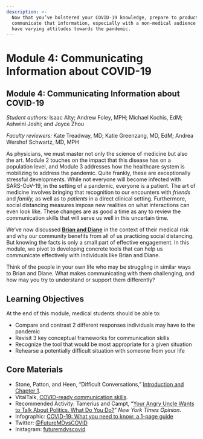 ```yaml
---
description: >-
  Now that you’ve bolstered your COVID-19 knowledge, prepare to productively
  communicate that information, especially with a non-medical audience who may
  have varying attitudes towards the pandemic.
---
```


# Module 4: Communicating Information about COVID-19

## Module 4: Communicating Information about COVID-19

_Student authors:_ Isaac Alty; Andrew Foley, MPH; Michael Kochis, EdM; Ashwini Joshi; and Joyce Zhou

_Faculty reviewers:_ Kate Treadway, MD; Katie Greenzang, MD, EdM; Andrea Wershof Schwartz, MD, MPH

As physicians, we must master not only the science of medicine but also the art. Module 2 touches on the impact that this disease has on a population level, and Module 3 addresses how the healthcare system is mobilizing to address the pandemic. Quite frankly, these are exceptionally stressful developments. While not everyone will become infected with SARS-CoV-19, in the setting of a pandemic, everyone is a patient. The art of medicine involves bringing that recognition to our encounters with _friends_ and _family,_ as well as to _patients_ in a direct clinical setting. Furthermore, social distancing measures impose new realities on what interactions can even look like. These changes are as good a time as any to review the communication skills that will serve us well in this uncertain time.

We’ve now discussed [**Brian and Diane**](https://curriculum.covidstudentresponse.org/curriculum-overview/cases) in the context of their medical risk and why our community benefits from all of us practicing social distancing. But knowing the facts is only a small part of effective engagement. In this module, we pivot to developing concrete tools that can help us communicate effectively with individuals like Brian and Diane.

Think of the people in your own life who may be struggling in similar ways to Brian and Diane. What makes communicating with them challenging, and how may you try to understand or support them differently?

##  **Learning Objectives**

At the end of this module, medical students should be able to:

* Compare and contrast 2 different responses individuals may have to the pandemic
* Revisit 3 key conceptual frameworks for communication skills
* Recognize the tool that would be most appropriate for a given situation
* Rehearse a potentially difficult situation with someone from your life

## Core Materials

* Stone, Patton, and Heen, “Difficult Conversations,” [Introduction and Chapter 1](https://drive.google.com/file/d/1S-R5-b5lSgOvQqO4OJqCWMrEHFzPKZzS/view?usp=sharing).
* VitalTalk, [COVID-ready communication skills](https://docs.google.com/document/d/1uSh0FeYdkGgHsZqem552iC0KmXIgaGKohl7SoeY2UXQ/mobilebasic).
* Recommended Activity: Tamerius and Campt, “[Your Angry Uncle Wants to Talk About Politics. What Do You Do?](https://www.nytimes.com/interactive/2019/11/26/opinion/family-holiday-talk-impeachment.html)” _New York Times Opinion_.
* Infographic: [COVID-19: What you need to know: a 1-page guide](https://drive.google.com/file/d/1DhgIqGB7MNaK8LCH5_M2oew2N0oGPFnD/view?usp=sharing)
* Twitter: [@FutureMDvsCOVID](https://twitter.com/FutureMDvsCOVID)
* Instagram: [futuremdvscovid](https://www.instagram.com/futuremdvscovid/)

